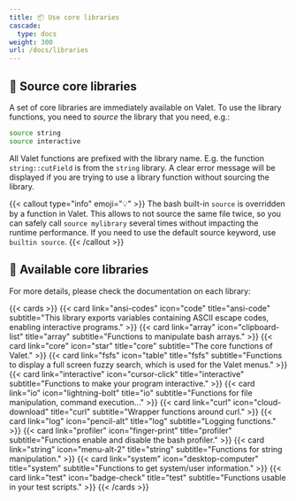 ```yaml
---
title: 📦 Use core libraries
cascade:
  type: docs
weight: 300
url: /docs/libraries
---
```


## 🧩 Source core libraries

A set of core libraries are immediately available on Valet. To use the library functions, you need to _source_ the library that you need, e.g.:

```bash
source string
source interactive
```

All Valet functions are prefixed with the library name. E.g. the function `string::cutField` is from the `string` library. A clear error message will be displayed if you are trying to use a library function without sourcing the library.

{{< callout type="info" emoji="💡" >}}
The bash built-in `source` is overridden by a function in Valet. This allows to not source the same file twice, so you can safely call `source mylibrary` several times without impacting the runtime performance. If you need to use the default source keyword, use `builtin source`.
{{< /callout >}}

## 🎀 Available core libraries

For more details, please check the documentation on each library:

{{< cards >}}
  {{< card link="ansi-codes" icon="code" title="ansi-code" subtitle="This library exports variables containing ASCII escape codes, enabling interactive programs." >}}
  {{< card link="array" icon="clipboard-list" title="array" subtitle="Functions to manipulate bash arrays." >}}
  {{< card link="core" icon="star" title="core" subtitle="The core functions of Valet." >}}
  {{< card link="fsfs" icon="table" title="fsfs" subtitle="Functions to display a full screen fuzzy search, which is used for the Valet menus." >}}
  {{< card link="interactive" icon="cursor-click" title="interactive" subtitle="Functions to make your program interactive." >}}
  {{< card link="io" icon="lightning-bolt" title="io" subtitle="Functions for file manipulation, command execution..." >}}
  {{< card link="curl" icon="cloud-download" title="curl" subtitle="Wrapper functions around curl." >}}
  {{< card link="log" icon="pencil-alt" title="log" subtitle="Logging functions." >}}
  {{< card link="profiler" icon="finger-print" title="profiler" subtitle="Functions enable and disable the bash profiler." >}}
  {{< card link="string" icon="menu-alt-2" title="string" subtitle="Functions for string manipulation." >}}
  {{< card link="system" icon="desktop-computer" title="system" subtitle="Functions to get system/user information." >}}
  {{< card link="test" icon="badge-check" title="test" subtitle="Functions usable in your test scripts." >}}
{{< /cards >}}
